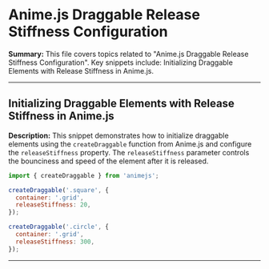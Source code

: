 # Anime.js Draggable Release Stiffness Configuration

**Summary:** This file covers topics related to "Anime.js Draggable Release Stiffness Configuration". Key snippets include: Initializing Draggable Elements with Release Stiffness in Anime.js.

---

## Initializing Draggable Elements with Release Stiffness in Anime.js

**Description:** This snippet demonstrates how to initialize draggable elements using the `createDraggable` function from Anime.js and configure the `releaseStiffness` property. The `releaseStiffness` parameter controls the bounciness and speed of the element after it is released.

```javascript
import { createDraggable } from 'animejs';

createDraggable('.square', {
  container: '.grid',
  releaseStiffness: 20,
});

createDraggable('.circle', {
  container: '.grid',
  releaseStiffness: 300,
});
```

---